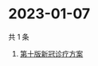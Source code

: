 # 2023-01-07

共 1 条

<!-- BEGIN ZHIHUSEARCH -->
<!-- 最后更新时间 Sat Jan 07 2023 10:09:53 GMT+0800 (China Standard Time) -->
1. [第十版新冠诊疗方案](https://www.zhihu.com/search?q=第十版新冠诊疗方案)
<!-- END ZHIHUSEARCH -->
